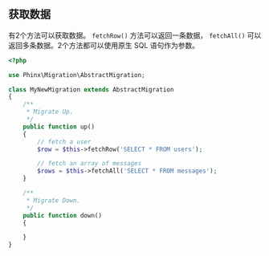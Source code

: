 ## 获取数据

有2个方法可以获取数据。 `fetchRow()` 方法可以返回一条数据， `fetchAll()` 可以返回多条数据。2个方法都可以使用原生 SQL 语句作为参数。

```php
<?php

use Phinx\Migration\AbstractMigration;

class MyNewMigration extends AbstractMigration
{
    /**
     * Migrate Up.
     */
    public function up()
    {
        // fetch a user
        $row = $this->fetchRow('SELECT * FROM users');

        // fetch an array of messages
        $rows = $this->fetchAll('SELECT * FROM messages');
    }

    /**
     * Migrate Down.
     */
    public function down()
    {

    }
}
```



